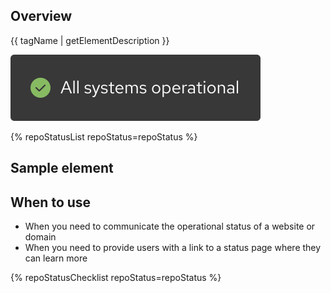## Overview

{{ tagName | getElementDescription }}

<uxdot-example color-palette="darkest" width-adjustment="200px">
  <img src="./site-status-sample.svg" alt="Image of a site status element with a green checkmark and the text 'All systems operational'">
</uxdot-example>


{% repoStatusList repoStatus=repoStatus %}


## Sample element

<rh-site-status></rh-site-status>


## When to use

  - When you need to communicate the operational status of a website or domain
  - When you need to provide users with a link to a status page where they can learn more


{% repoStatusChecklist repoStatus=repoStatus %}
